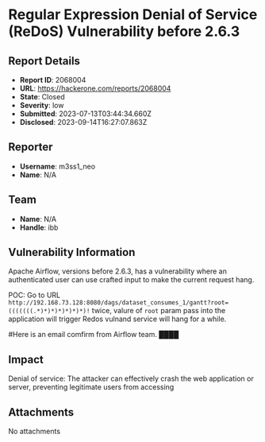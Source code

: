 # Regular Expression Denial of Service (ReDoS) Vulnerability before 2.6.3

## Report Details
- **Report ID**: 2068004
- **URL**: https://hackerone.com/reports/2068004
- **State**: Closed
- **Severity**: low
- **Submitted**: 2023-07-13T03:44:34.660Z
- **Disclosed**: 2023-09-14T16:27:07.863Z

## Reporter
- **Username**: m3ss1_neo
- **Name**: N/A

## Team
- **Name**: N/A
- **Handle**: ibb

## Vulnerability Information
Apache Airflow, versions before 2.6.3, has a vulnerability where an authenticated user can use crafted input to make the current request hang.

POC: 
 Go to URL``` http://192.168.73.128:8080/dags/dataset_consumes_1/gantt?root=(((((((.*)*)*)*)*)*)*)!``` twice, valure of `root` param pass into the application will trigger Redos vulnand service will hang for a while.



#Here is an email comfirm from Airflow team.
████

## Impact

Denial of service: The attacker can effectively crash the web application or server, preventing legitimate users from accessing

## Attachments
No attachments
